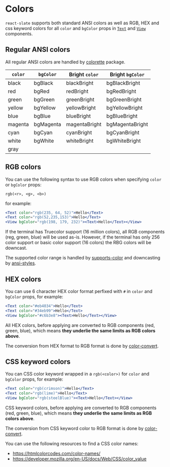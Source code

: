 # Colors

`react-slate` supports both standard ANSI colors as well as RGB, HEX and css keyword colors for all `color` and `bgColor` props in [`Text`](components/text) and [`View`](components/view) components.

## Regular ANSI colors

All regular ANSI colors are handled by [colorette](https://www.npmjs.com/package/colorette) package.

| `color` | `bgColor` | Bright `color` | Bright `bgColor` |
| ------- | --------- | -------------- | ---------------- |
| black   | bgBlack   | blackBright    | bgBlackBright    |
| red     | bgRed     | redBright      | bgRedBright      |
| green   | bgGreen   | greenBright    | bgGreenBright    |
| yellow  | bgYellow  | yellowBright   | bgYellowBright   |
| blue    | bgBlue    | blueBright     | bgBlueBright     |
| magenta | bgMagenta | magentaBright  | bgMagentaBright  |
| cyan    | bgCyan    | cyanBright     | bgCyanBright     |
| white   | bgWhite   | whiteBright    | bgWhiteBright    |
| gray    |           |                |                  |

## RGB colors

You can use the following syntax to use RGB colors when specifying `color` or `bgColor` props:

```
rgb(<r>, <g>, <b>)
```

for example:

```jsx
<Text color="rgb(235, 64, 52)">Hello</Text>
<Text color="rgb(52,235,153)">Hello</Text>
<View bgColor="rgb(198, 179, 232)"><Text>Hello</Text></View>
```

If the terminal has Truecolor support (16 million colors), all RGB components (reg, green, blue) will be used as-is. However, if the terminal has only 256 color support or basic color support (16 colors) the RBG colors will be downcast.

The supported color range is handled by [supports-color](https://www.npmjs.com/package/supports-color) and downcasting by [ansi-styles](https://www.npmjs.com/package/ansi-styles).

## HEX colors

You can use 6 character HEX color format perfixed with `#` in `color` and `bgColor` props, for example:

```jsx
<Text color="#eb4034">Hello</Text>
<Text color="#34eb99">Hello</Text>
<View bgColor="#c6b3e8"><Text>Hello</Text></View>
```

All HEX colors, before applying are converted to RGB components (red, green, blue), which means **they underlie the same limits as RGB colors above**.

The conversion from HEX format to RGB format is done by [color-convert](https://www.npmjs.com/package/color-convert).

## CSS keyword colors

You can CSS color keyword wrapped in a `rgb(<color>)` for `color` and `bgColor` props, for example:

```jsx
<Text color="rgb(crimson)">Hello</Text>
<Text color="rgb(lime)">Hello</Text>
<View bgColor="rgb(steelBlue)"><Text>Hello</Text></View>
```

CSS keyword colors, before applying are converted to RGB components (red, green, blue), which means **they underlie the same limits as RGB colors above**.

The conversion from CSS keyword color to RGB format is done by [color-convert](https://www.npmjs.com/package/color-convert).

You can use the following resources to find a CSS color names:

- https://htmlcolorcodes.com/color-names/
- https://developer.mozilla.org/en-US/docs/Web/CSS/color_value

